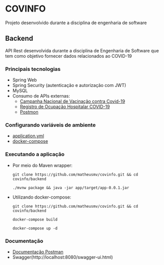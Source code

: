 # COVINFO

Projeto desenvolvido durante a disciplina de engenharia de software

## Backend

API Rest desenvolvida durante a disciplina de Engenharia de Software que tem como objetivo fornecer dados relacionados ao COVID-19

### Principais tecnologias

 - Spring Web
 - Spring Security (autenticação e autorização com JWT)
 - MySQL
 - Consumo de APIs externas:
   - [Campanha Nacional de Vacinação contra Covid-19](https://opendatasus.saude.gov.br/dataset/covid-19-vacinacao)
   - [Registro de Ocupação Hospitalar COVID-19](https://opendatasus.saude.gov.br/dataset/registro-de-ocupacao-hospitalar)
   - [Postmon](https://github.com/PostmonAPI/postmon)

### Configurando variáveis de ambiente

 - [application.yml](https://github.com/matheusmv/covinfo/blob/main/backend/app/src/main/resources/application.yml)
 - [docker-compose](https://github.com/matheusmv/covinfo/blob/main/backend/docker-compose.yml)

### Executando a aplicação

 - Por meio do Maven wrapper:

       git clone https://github.com/matheusmv/covinfo.git && cd covinfo/backend
    
       ./mvnw package && java -jar app/target/app-0.0.1.jar

 - Utilizando docker-compose:

       git clone https://github.com/matheusmv/covinfo.git && cd covinfo/backend
       
       docker-compose build
       
       docker-compose up -d
       
### Documentação

- [Documentação Postman](https://documenter.getpostman.com/view/9922970/TzY1hGdJ)
- Swagger(http://localhost:8080/swagger-ui.html)
